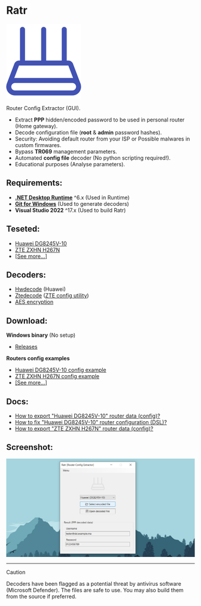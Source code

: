 # Ratr

[![Ratr](./assets/icon.svg)](#)

Router Config Extractor (GUI).

- Extract **PPP** hidden/encoded password to be used in personal router (Home gateway).
- Decode configuration file (**root** & **admin** password hashes).
- Security: Avoiding default router from your ISP or Possible malwares in custom firmwares.
- Bypass **TR069** management parameters.
- Automated **config file** decoder (No python scripting required!).
- Educational purposes (Analyse parameters).

## Requirements:

- [**.NET Desktop Runtime**](https://dotnet.microsoft.com/en-us/download/dotnet/thank-you/runtime-desktop-6.0.23-windows-x64-installer) ^6.x (Used in Runtime)
- [**Git for Windows**](https://git-scm.com/downloads/win) (Used to generate decoders)
- **Visual Studio 2022** ^17.x (Used to build Ratr)

## Teseted:

- [Huawei DG8245V-10](https://www.manualslib.com/manual/2439878/Huawei-Dg8245v.html)
- [ZTE ZXHN H267N](https://www.manualslib.com/products/Zte-Zxhn-H267n-6917102.html)
- [[See more...]](./Compatibility.md)

## Decoders:

- [Hwdecode](https://github.com/Jakiboy/Hwdecode) (Huawei)
- [Ztedecode](https://github.com/Jakiboy/Ztedecode) ([ZTE config utility](https://github.com/mkst/zte-config-utility))
- [AES encryption](https://pypi.org/project/pycryptodomex/)

## Download:

**Windows binary** (No setup)

- [Releases](https://github.com/Jakiboy/Ratr/releases)

**Routers config examples**

- [Huawei DG8245V-10 config example](https://github.com/Jakiboy/Ratr/raw/refs/heads/main/config/Huawei-DG8245V-10.example.xml)
- [ZTE ZXHN H267N config example](https://github.com/Jakiboy/Ratr/raw/refs/heads/main/config/ZTE-ZXHN-H267N.example.bin)
- [[See more...]](./config)

## Docs:

- [How to export "Huawei DG8245V-10" router data (config)?](./docs/Huawei-DG8245V-10-Export.md)
- [How to fix "Huawei DG8245V-10" router configuration (DSL)?](./docs/Huawei-DG8245V-10-Config.md)
- [How to export "ZTE ZXHN H267N" router data (config)?](./docs/ZTE-ZXHN-H267N-Export.md)

## Screenshot:

[![screenshot](./assets/screenshot.jpg)](#)

---

> [!CAUTION]
> Decoders have been flagged as a potential threat by antivirus software (Microsoft Defender). The files are safe to use. You may also build them from the source if preferred.
